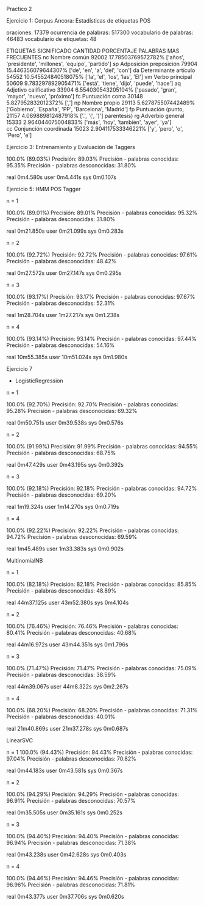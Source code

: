 Practico 2

Ejercicio 1: Corpus Ancora: Estadísticas de etiquetas POS

oraciones: 17379
ocurrencia de palabras: 517300
vocabulario de palabras: 46483
vocabulario de etiquetas: 48


ETIQUETAS   SIGNIFICADO           CANTIDAD      PORCENTAJE       PALABRAS MAS FRECUENTES
    nc      Nombre común           92002    17.78503769572782%  ['años', 'presidente', 'millones', 'equipo',
                                                                 'partido']
    sp      Adposición preposición 79904   15.446356079644307%  ['de', 'en', 'a', 'del', 'con']
    da      Determinante artículo  54552   10.545524840518075%  ['la', 'el', 'los', 'las', 'El']
    vm      Verbo principal        50609    9.783297892905471%  ['está', 'tiene', 'dijo', 'puede', 'hace']
    aq      Adjetivo calificativo  33904    6.554030543205104%  ['pasado', 'gran', 'mayor', 'nuevo', 'próximo']
    fc      Puntuación coma        30148    5.827952832012372%  [',']
    np      Nombre propio          29113    5.627875507442489%  ['Gobierno', 'España', 'PP', 'Barcelona',
                                                                 'Madrid']
    fp      Puntuación (punto,     21157    4.089889812487918%  ['.', '(', ')']
            parentesis)
    rg      Adverbio general       15333    2.964044075004833%  ['más', 'hoy', 'también', 'ayer', 'ya']    
    cc      Conjunción coordinada  15023    2.904117533346221%  ['y', 'pero', 'o', 'Pero', 'e']


Ejercicio 3: Entrenamiento y Evaluación de Taggers

100.0% (89.03%)
Precisión: 89.03%
Precisión - palabras conocidas: 95.35%
Precisión - palabras desconocidas:  31.80%

real    0m4.580s
user    0m4.441s
sys 0m0.107s


Ejercicio 5: HMM POS Tagger

n = 1

100.0% (89.01%)
Precisión: 89.01%
Precisión - palabras conocidas: 95.32%
Precisión - palabras desconocidas:  31.80%

real    0m21.850s
user    0m21.099s
sys 0m0.283s


n = 2

100.0% (92.72%)
Precisión: 92.72%
Precisión - palabras conocidas: 97.61%
Precisión - palabras desconocidas:  48.42%

real    0m27.572s
user    0m27.147s
sys 0m0.295s

n = 3

100.0% (93.17%)
Precisión: 93.17%
Precisión - palabras conocidas: 97.67%
Precisión - palabras desconocidas:  52.31%

real    1m28.704s
user    1m27.217s
sys 0m1.238s

n = 4

100.0% (93.14%)
Precisión: 93.14%
Precisión - palabras conocidas: 97.44%
Precisión - palabras desconocidas:  54.16%

real    10m55.385s
user    10m51.024s
sys 0m1.980s


Ejercicio 7

- LogisticRegression

n = 1

100.0% (92.70%)
Precisión: 92.70%
Precisión - palabras conocidas: 95.28%
Precisión - palabras desconocidas:  69.32%

real    0m50.751s
user    0m39.538s
sys 0m0.576s


n = 2

100.0% (91.99%)
Precisión: 91.99%
Precisión - palabras conocidas: 94.55%
Precisión - palabras desconocidas:  68.75%

real    0m47.429s
user    0m43.195s
sys 0m0.392s

n = 3

100.0% (92.18%)
Precisión: 92.18%
Precisión - palabras conocidas: 94.72%
Precisión - palabras desconocidas:  69.20%

real    1m19.324s
user    1m14.270s
sys 0m0.719s

n = 4

100.0% (92.22%)
Precisión: 92.22%
Precisión - palabras conocidas: 94.72%
Precisión - palabras desconocidas:  69.59%

real    1m45.489s
user    1m33.383s
sys 0m0.902s


MultinomialNB

n = 1

100.0% (82.18%)
Precisión: 82.18%
Precisión - palabras conocidas: 85.85%
Precisión - palabras desconocidas:  48.89%

real    44m37.125s
user    43m52.380s
sys 0m4.104s

n = 2

100.0% (76.46%)
Precisión: 76.46%
Precisión - palabras conocidas: 80.41%
Precisión - palabras desconocidas:  40.68%

real    44m16.972s
user    43m44.351s
sys 0m1.796s

n = 3

100.0% (71.47%)
Precisión: 71.47%
Precisión - palabras conocidas: 75.09%
Precisión - palabras desconocidas:  38.59%

real    44m39.067s
user    44m8.322s
sys 0m2.267s

n = 4

100.0% (68.20%)
Precisión: 68.20%
Precisión - palabras conocidas: 71.31%
Precisión - palabras desconocidas:  40.01%

real    21m40.869s
user    21m37.278s
sys 0m0.687s


LinearSVC

n = 1
100.0% (94.43%)
Precisión: 94.43%
Precisión - palabras conocidas: 97.04%
Precisión - palabras desconocidas:  70.82%

real    0m44.183s
user    0m43.581s
sys 0m0.367s

n = 2

100.0% (94.29%)
Precisión: 94.29%
Precisión - palabras conocidas: 96.91%
Precisión - palabras desconocidas:  70.57%

real    0m35.505s
user    0m35.161s
sys 0m0.252s

n = 3

100.0% (94.40%)
Precisión: 94.40%
Precisión - palabras conocidas: 96.94%
Precisión - palabras desconocidas:  71.38%

real    0m43.238s
user    0m42.628s
sys 0m0.403s

n = 4

100.0% (94.46%)
Precisión: 94.46%
Precisión - palabras conocidas: 96.96%
Precisión - palabras desconocidas:  71.81%

real    0m43.377s
user    0m37.706s
sys 0m0.620s
